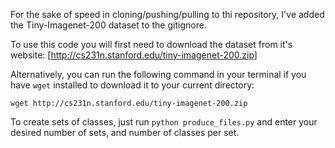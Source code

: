 For the sake of speed in cloning/pushing/pulling to thi repository,
I've added the Tiny-Imagenet-200 dataset to the gitignore.

To use this code you will first need to download the dataset from
it's website: [http://cs231n.stanford.edu/tiny-imagenet-200.zip]

Alternatively, you can run the following command in your terminal
if you have `wget` installed to download it to your current directory:

```
wget http://cs231n.stanford.edu/tiny-imagenet-200.zip
```

To create sets of classes, just run `python produce_files.py` and enter
your desired number of sets, and number of classes per set.
